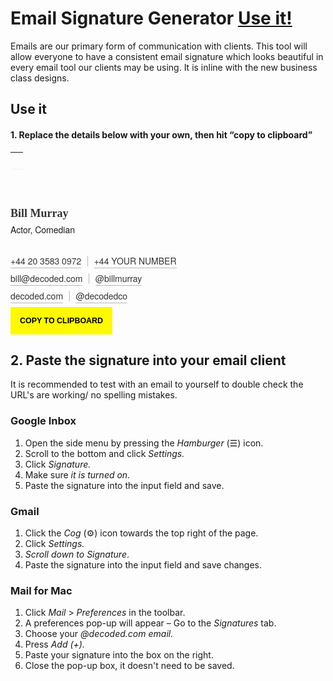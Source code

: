 # Email Signature Generator [Use it!](#use-it)
Emails are our primary form of communication with clients. This tool will allow everyone to have a consistent email signature which looks beautiful in every email tool our clients may be using. It is inline with the new business class designs.

## Use it

#### 1. Replace the details below with your own, then hit &ldquo;copy to clipboard&rdquo;


<div class="col-md-12" id="wrapper">

  <!-- Border top in a table to be friendly for mail clients -->
  <table border="0" width="100%" cellpadding="0" cellspacing="0">
    <tr>
      <td style="background:none; border-bottom: 1px solid #F2F1EF; height:1px; width:100%; margin:0px 0px 0px 0px;">&nbsp;</td>
    </tr>
  </table>

  <!-- Your Name -->
  <h3 class="editor" contenteditable="true" style="margin-top:60px; font-weight:600 !important; font-size:18px; color:#333; margin-bottom:0; font-family:Georgia, Times, Times New Roman, serif;">Bill Murray</h3>

  <!-- Your job role -->
  <p class="editor" contenteditable="true" style="font-size:14px; font-weight:200 !important; margin-top:5px; margin-bottom:30px; font-family:Helvetica Neue, Helvetica, sans-serif;">Actor, Comedian</p>

  <!-- Work phone number & Personal number-->
  <p style="margin:0 0 8px 0;">
    <a id="worknum" contenteditable="true" class="worknum" style="box-shadow:0 0 0 0 !important; font-size:14px; font-weight:200 !important; color:#333;font-family:Helvetica Neue, Helvetica, sans-serif; text-decoration:none; border-bottom:1px solid #BAB8B0; padding-bottom:1px;" href="tel:+442035830972">+44 20 3583 0972</a><span style="color:#BAB8B0;" contenteditable="true">&nbsp;&nbsp;|&nbsp;&nbsp;</span><a class="directnum" id="directnum" contenteditable="true" class="number" style="box-shadow:0 0 0 0 !important;  font-size:14px; font-weight:200 !important; color:#333;font-family:Helvetica Neue, Helvetica, sans-serif; text-decoration:none; border-bottom:1px solid #BAB8B0; padding-bottom:1px;" href="tel:+441234567891">+44 YOUR NUMBER</a>
  </p>

  <!-- Your work email and personal twitter -->
  <p style="margin:0 0 8px 0;">
       <a id="email" contenteditable="true" class="email editor" style="box-shadow:0 0 0 0!important; font-size:14px; font-weight:200 !important; color:#333;font-family:Helvetica Neue, Helvetica, sans-serif; text-decoration:none; border-bottom:1px solid #BAB8B0; padding-bottom:1px; text-transformation:lowercase;" href="mailto:bill@decoded.com">bill@decoded.com</a><span style="color:#BAB8B0;" contenteditable="true">&nbsp;&nbsp;|&nbsp;&nbsp;</span><a id="twitter" contenteditable="true" class="twitter" style="box-shadow:0 0 0 0 !important; font-size:14px; font-weight:200 !important; color:#333; font-family:Helvetica Neue, Helvetica, sans-serif; text-decoration:none; text-transformation:lowercase; border-bottom:1px solid #BAB8B0; padding-bottom:1px;" href="https://twitter.com/decodedco">@billmurray</a>
  </p>

  <!-- Decoded website & Twitter-->
  <p style="margin:0 0 8px 0;">
    <a class="website" id="website" style="box-shadow:0 0 0 0 !important; font-size:14px; font-weight:200 !important; color:#333; font-family:Helvetica Neue, Helvetica, sans-serif; text-decoration:none; border-bottom:1px solid #BAB8B0; padding-bottom:1px; text-transformation:lowercase;" href="http://www.decoded.com/">decoded.com</a><span style="color:#BAB8B0;">&nbsp;&nbsp;|&nbsp;&nbsp;</span><a href="https://www.twitter.com/decodedco" style="box-shadow:0 0 0 0 !important; font-size:14px; font-weight:200 !important; color:#333; font-family:Helvetica Neue, Helvetica, sans-serif; text-decoration:none; border-bottom:1px solid #BAB8B0; padding-bottom:1px; text-transformation:lowercase;">@decodedco</a>
  </p>
</div>

<!-- Trigger to copy signature-->
<div>
  <button title="Copied!" id="copy" class="margin-top-XL margin-bottom-XXXL" style="font-size:0.89em; padding:15px; text-transform:uppercase; background-color:#fef800; border:none; font-weight:600;" data-clipboard-target="#wrapper">Copy to Clipboard</button>
</div>

## 2. Paste the signature into your email client
It is recommended to test with an email to yourself to double check the URL's are working/ no spelling mistakes.

### Google Inbox
1. Open the side menu by pressing the *Hamburger* (&#9776;) icon.
2. Scroll to the bottom and click *Settings.*
3. Click *Signature.*
4. Make sure *it is turned on.*
5. Paste the signature into the input field and save.

### Gmail
1. Click the *Cog* (&#9881;) icon towards the top right of the page.
2. Click *Settings.*
3. *Scroll down to Signature*.
4. Paste the signature into the input field and save changes.

### Mail for Mac
1. Click *Mail* > *Preferences* in the toolbar.
2. A preferences pop-up will appear &ndash; Go to the *Signatures* tab.
3. Choose your *@decoded.com email.*
4. Press *Add (+).*
5. Paste your signature into the box on the right.
6. Close the pop-up box, it doesn't need to be saved.

<!-- Call Jquery -->
<script type="text/javascript" src="https://cdnjs.cloudflare.com/ajax/libs/jquery/3.0.0-alpha1/jquery.min.js"></script>

<script type="text/javascript" src="https://cdnjs.cloudflare.com/ajax/libs/jqueryui/1.11.4/jquery-ui.min.js"></script>

<!-- Call Clipboard.js-->
<script type="text/javascript" src="https://cdnjs.cloudflare.com/ajax/libs/clipboard.js/1.5.5/clipboard.min.js"></script>

<!-- Update tel: according to work number -->
<script type="text/javascript">
$( ".worknum" ).blur(function() {
  var tel = "tel:";
  var num =  $('#worknum').text();
  num = num.replace(" ", "");
  $('#worknum').attr("href", tel + num);
});
</script>

<!-- Update tel: according to personal number -->
<script type="text/javascript">
$( ".directnum" ).blur(function() {
  var tel1 = "tel:";
  var num1 =  $('#directnum').text();
  num1 = num1.replace(" ", "");
  $('#directnum').attr("href", tel1 + num1);
});
</script>

<!-- Update mailto: href according to email -->
<script type="text/javascript">
  $( ".email" ).blur(function() {
    var mail = "mailto:";
    var name =  $('#email').text();
    $('#email').attr("href", mail + name);
  });
</script>

<!-- Update twitter url according to updated twitter handle -->
<script type="text/javascript">
  $( ".twitter" ).blur(function() {
    var twit = "http://twitter.com/";
    var hand =  $('#twitter').text();
    hand = hand.replace("@", "");
    $('#twitter').attr("href", twit + hand);
  });
</script>

<!-- Update website url according to updated website location -->
<script type="text/javascript">
  $( ".website" ).blur(function() {
    var htt = "https://www.";
    var web =  $('#website').text();
    $('#website').attr("href", htt + web);
  });
</script>

<!-- Start clipboard tool -->
<script>
  var clipboard = new Clipboard('#copy');
  clipboard.on('success', function(e) {
      $('#copy').text('Copied!');
      window.setTimeout(function () {
          $('#copy').text('Copy to clipboard');
      }, 3000);
      console.log(e);
  });
  clipboard.on('error', function(e) {
      console.log(e);
  });
</script>
